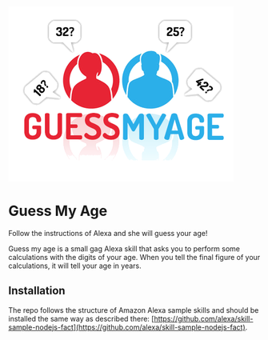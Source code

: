 ![Guess My Age logo](docs/guessMyAgeCrop.png)

# Guess My Age
  
Follow the instructions of Alexa and she will guess your age!

Guess my age is a small gag Alexa skill that asks you to perform some calculations with the digits of your age. When you tell the final figure of your calculations, it will tell your age in years.

## Installation

The repo follows the structure of Amazon Alexa sample skills and should be installed the same way as described there: [https://github.com/alexa/skill-sample-nodejs-fact](https://github.com/alexa/skill-sample-nodejs-fact).

